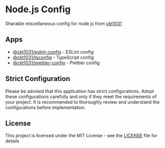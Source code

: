 # Node.js Config

Sharable miscellaneous config for node.js from [ckt1031](https://github.com/ckt1031)

## Apps

- [@ckt1031/eslint-config](apps/eslint-config/) - ESLint config
- [@ckt1031/tsconfig](apps/tsconfig/) - TypeScript config
- [@ckt1031/prettier-config](apps/prettier-config/) - Prettier config

## Strict Configuration

Please be advised that this application has strict configurations. Adopt these configurations carefully and only if they meet the requirements of your project. It is recommended to thoroughly review and understand the configurations before implementation.

## License

This project is licensed under the MIT License - see the [LICENSE](./LICENSE) file for details
